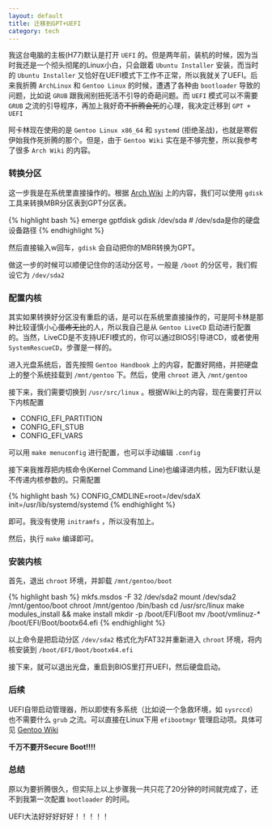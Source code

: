 ```yaml
---
layout: default
title: 迁移到GPT+UEFI
category: tech
---
```


我这台电脑的主板(H77)默认是打开 `UEFI` 的。但是两年前，装机的时候，因为当时我还是一个彻头彻尾的Linux小白，只会跟着 `Ubuntu Installer` 安装，而当时的 `Ubuntu Installer` 又恰好在UEFI模式下工作不正常，所以我就关了UEFI。后来我折腾 `ArchLinux` 和 `Gentoo Linux` 的时候，遭遇了各种由 `bootloader` 导致的问题，比如说 `GRUB` 跟我闹别扭死活不引导的奇葩问题。而 `UEFI` 模式可以不需要 `GRUB` 之流的引导程序，再加上我好奇~~不折腾会死~~的心理，我决定迁移到 `GPT + UEFI`

<!--more-->

阿卡林现在使用的是 `Gentoo Linux x86_64` 和 `systemd` (拒绝圣战)，也就是寒假伊始我作死折腾的那个。但是，由于 `Gentoo Wiki` 实在是不够完整，所以我参考了很多 `Arch Wiki` 的内容。

### 转换分区

这一步我是在系统里直接操作的。根据 [Arch Wiki](https://wiki.archlinux.org/index.php/GUID_Partition_Table) 上的内容，我们可以使用 `gdisk` 工具来转换MBR分区表到GPT分区表。

{% highlight bash %}
emerge gptfdisk
gdisk /dev/sda # /dev/sda是你的硬盘设备路径
{% endhighlight %}

然后直接输入w回车，`gdisk` 会自动把你的MBR转换为GPT。

做这一步的时候可以顺便记住你的活动分区号，一般是 `/boot` 的分区号，我们假设它为 `/dev/sda2`

### 配置内核

其实如果转换好分区没有重启的话，是可以在系统里直接操作的，可是阿卡林是那种比较谨慎小心~~蛋疼无比~~的人，所以我自己是从 `Gentoo LiveCD` 启动进行配置的。当然，LiveCD是不支持UEFI模式的，你可以通过BIOS引导进CD，或者使用 `SystemRescueCD`，步骤是一样的。

进入光盘系统后，首先按照 `Gentoo Handbook` 上的内容，配置好网络，并把硬盘上的整个系统挂载到 `/mnt/gentoo` 下。然后，使用 `chroot` 进入 `/mnt/gentoo`

接下来，我们需要切换到 `/usr/src/linux` 。根据Wiki上的内容，现在需要打开以下内核配置

* CONFIG_EFI_PARTITION
* CONFIG_EFI_STUB
* CONFIG_EFI_VARS

可以用 `make menuconfig` 进行配置，也可以手动编辑 `.config`

接下来我推荐把内核命令(Kernel Command Line)也编译进内核，因为EFI默认是不传递内核参数的。只需配置

{% highlight bash %}
CONFIG_CMDLINE=root=/dev/sdaX init=/usr/lib/systemd/systemd
{% endhighlight %}

即可。我没有使用 `initramfs` ，所以没有加上。

然后，执行 `make` 编译即可。

### 安装内核

首先，退出 `chroot` 环境，并卸载 `/mnt/gentoo/boot`

{% highlight bash %}
mkfs.msdos -F 32 /dev/sda2
mount /dev/sda2 /mnt/gentoo/boot
chroot /mnt/gentoo /bin/bash
cd /usr/src/linux
make modules_install && make install
mkdir -p /boot/EFI/Boot
mv /boot/vmlinuz-* /boot/EFI/Boot/bootx64.efi
{% endhighlight %}

以上命令是把启动分区 `/dev/sda2` 格式化为FAT32并重新进入 `chroot` 环境，将内核安装到 `/boot/EFI/Boot/bootx64.efi`

接下来，就可以退出光盘，重启到BIOS里打开UEFI，然后硬盘启动。

### 后续

UEFI自带启动管理器，所以即使有多系统（比如说一个急救环境，如 `sysrccd`）也不需要什么 `grub` 之流。可以直接在Linux下用 `efibootmgr` 管理启动项。具体可见 [Gentoo Wiki](http://wiki.gentoo.org/wiki/Efibootmgr)

**千万不要开Secure Boot!!!!**

### 总结

原以为要折腾很久，但实际上以上步骤我一共只花了20分钟的时间就完成了，还不到我第一次配置 `bootloader`
 的时间。

UEFI大法好好好好好！！！！！
